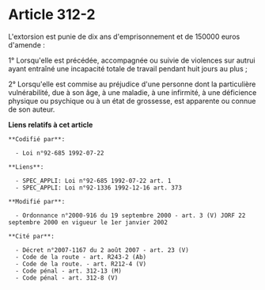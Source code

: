 # Article 312-2

L'extorsion est punie de dix ans d'emprisonnement et de 150000 euros d'amende :

1° Lorsqu'elle est précédée, accompagnée ou suivie de violences sur autrui ayant entraîné une incapacité totale de travail
pendant huit jours au plus ;

2° Lorsqu'elle est commise au préjudice d'une personne dont la particulière vulnérabilité, due à son âge, à une maladie, à
une infirmité, à une déficience physique ou psychique ou à un état de grossesse, est apparente ou connue de son auteur.

**Liens relatifs à cet article**

	**Codifié par**:

	  - Loi n°92-685 1992-07-22

	**Liens**:

	  - SPEC_APPLI: Loi n°92-685 1992-07-22 art. 1
	  - SPEC_APPLI: Loi n°92-1336 1992-12-16 art. 373

	**Modifié par**:

	  - Ordonnance n°2000-916 du 19 septembre 2000 - art. 3 (V) JORF 22 septembre 2000 en vigueur le 1er janvier 2002

	**Cité par**:

	  - Décret n°2007-1167 du 2 août 2007 - art. 23 (V)
	  - Code de la route - art. R243-2 (Ab)
	  - Code de la route. - art. R212-4 (V)
	  - Code pénal - art. 312-13 (M)
	  - Code pénal - art. 312-8 (V)
